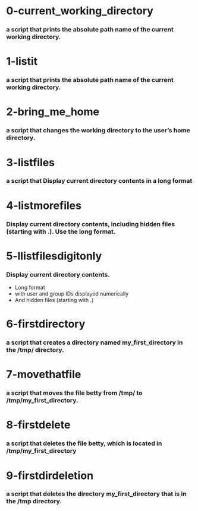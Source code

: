 # 0-current_working_directory
### a script that prints the absolute path name of the current working directory.

# 1-listit
### a script that prints the absolute path name of the current working directory.

# 2-bring_me_home
### a script that changes the working directory to the user’s home directory.

# 3-listfiles
### a script that Display current directory contents in a long format

# 4-listmorefiles
### Display current directory contents, including hidden files (starting with .). Use the long format.

# 5-llistfilesdigitonly
### Display current directory contents.

- Long format
- with user and group IDs displayed numerically
- And hidden files (starting with .)

# 6-firstdirectory
### a script that creates a directory named my_first_directory in the /tmp/ directory. 

# 7-movethatfile
### a script that moves the file betty from /tmp/ to /tmp/my_first_directory.

# 8-firstdelete
### a script that deletes the file betty, which is located in /tmp/my_first_directory

# 9-firstdirdeletion
### a script that deletes the directory my_first_directory that is in the /tmp directory.

